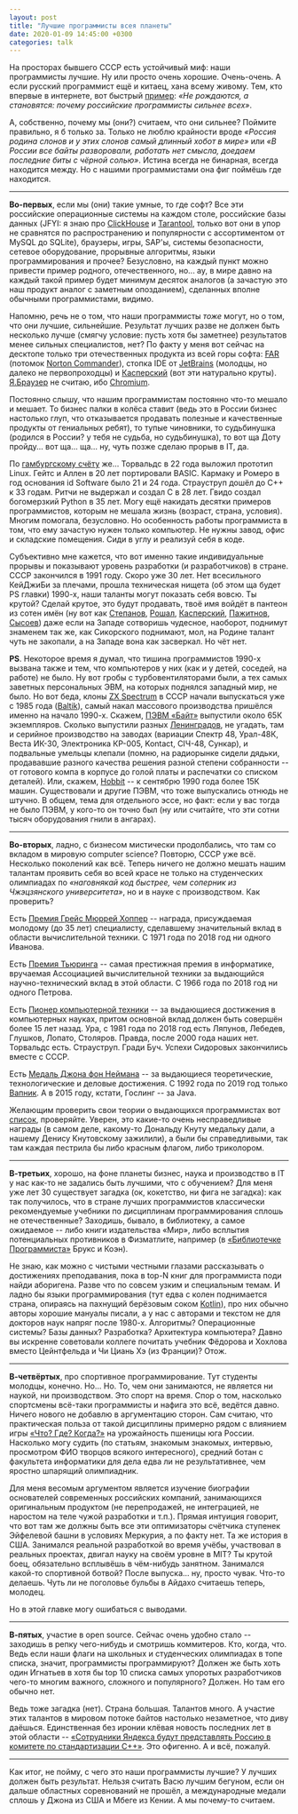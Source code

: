 ```yaml
---
layout: post
title: "Лучшие программисты всея планеты"
date: 2020-01-09 14:45:00 +0300
categories: talk
---
```


На просторах бывшего СССР есть устойчивый миф: наши программисты лучшие. Ну или просто очень хорошие. Очень-очень. А если русский программист ещё и китаец, хана всему живому. Тем, кто впервые в интернете, вот быстрый [пример](https://www.forbes.ru/karera-i-svoy-biznes/362737-ne-rozhdayutsya-stanovyatsya-pochemu-rossiyskie-programmisty-silnee-vseh): *«Не рождаются, а становятся: почему российские программисты сильнее всех»*.

А, собственно, почему мы (они?) считаем, что они сильнее? Поймите правильно, я б только за. Только не люблю крайности вроде *«Россия родина слонов и у этих слонов самый длинный хобот в мире»* или *«В России все байты разворовали, работать нет смысла, доедаем последние биты с чёрной солью»*. Истина всегда не бинарная, всегда находится между. Но с нашими программистами она фиг поймёшь где находится.

---

**Во-первых**, если мы (они) такие умные, то где софт? Все эти российские операционные системы на каждом столе, российские базы данных (JFYI: я знаю про [ClickHouse](https://clickhouse.yandex/) и [Tarantool](https://www.tarantool.io/ru/), только вот они в упор не сравнятся по распространению и популярности с ассортиментом от MySQL до SQLite), браузеры, игры, SAP'ы, системы безопасности, сетевое оборудование, прорывные алгоритмы, языки программирования и прочее? Безусловно, на каждый пункт можно привести пример родного, отечественного, но... ау, в мире давно на каждый такой пример будет минимум десяток аналогов (а зачастую это наш продукт аналог с заметным опозданием), сделанных вполне обычными программистами, видимо.

Напомню, речь не о том, что наши программисты *тоже* могут, но о том, что они лучшие, сильнейшие. Результат лучших разве не должен быть несколько лучше (смягчу условие: пусть хотя бы заметнее) результатов менее сильных специалистов, нет? По факту у меня вот сейчас на десктопе только три отечественных продукта из всей горы софта: [FAR](https://www.farmanager.com/) (потомок [Norton Commander](https://en.wikipedia.org/wiki/Norton_Commander)), стопка IDE от [JetBrains](https://www.jetbrains.com/ru-ru/) (молодцы, но далеко не первопроходцы) и [Касперский](https://www.kaspersky.ru/) (вот эти натурально круты). [Я.Браузер](https://browser.yandex.ru/) не считаю, ибо [Chromium](https://www.chromium.org/).

Постоянно слышу, что нашим программистам постоянно что-то мешало и мешает. То бизнес палки в колёса ставит (ведь это в России бизнес настолько глуп, что отказывается продавать полезные и качественные продукты от гениальных ребят), то тупые чиновники, то судьбинушка (родился в России? у тебя не судьба, но судьбинушка), то вот ща Доту пройду... вот ща... ща... ну, чуть позже сделаю прорыв в IT, да.

По [гамбургскому счёту](https://ru.wikipedia.org/wiki/%D0%93%D0%B0%D0%BC%D0%B1%D1%83%D1%80%D0%B3%D1%81%D0%BA%D0%B8%D0%B9_%D1%81%D1%87%D1%91%D1%82) же... Торвальдс в 22 года выложил прототип Linux. Гейтс и Аллен в 20 лет портировали BASIC. Кармаку и Ромеро в год основания id Software было 21 и 24 года. Страуструп дошёл до C++ к 33 годам. Ритчи не выдержал и создал C в 28 лет. Гвидо создал богомерзкий Python в 35 лет. Могу ещё накидать десятки примеров программистов, которым не мешала жизнь (возраст, страна, условия). Многим помогала, безусловно. Но особенность работы программиста в том, что ему зачастую нужен только компьютер. Не нужны завод, офис и складские помещения. Сиди в углу и реализуй себя в коде.

Субъективно мне кажется, что вот именно такие индивидуальные прорывы и показывают уровень разработки (и разработчиков) в стране. СССР закончился в 1991 году. Скоро уже 30 лет. Нет всесильного КейДжиБи за плечами, прошла техническая нищета (об этом ща будет PS главки) 1990-х, наши таланты могут показать себя вовсю. Ты крутой? Сделай крутое, это будут продавать, твоё имя войдёт в пантеон из сотен имён (ну вот как [Степанов](https://ru.wikipedia.org/wiki/%D0%A1%D1%82%D0%B5%D0%BF%D0%B0%D0%BD%D0%BE%D0%B2,_%D0%90%D0%BB%D0%B5%D0%BA%D1%81%D0%B0%D0%BD%D0%B4%D1%80_%D0%90%D0%BB%D0%B5%D0%BA%D1%81%D0%B0%D0%BD%D0%B4%D1%80%D0%BE%D0%B2%D0%B8%D1%87_(%D1%83%D1%87%D1%91%D0%BD%D1%8B%D0%B9)), [Рошал](https://ru.wikipedia.org/wiki/%D0%A0%D0%BE%D1%88%D0%B0%D0%BB,_%D0%95%D0%B2%D0%B3%D0%B5%D0%BD%D0%B8%D0%B9_%D0%9B%D0%B0%D0%B7%D0%B0%D1%80%D0%B5%D0%B2%D0%B8%D1%87), [Касперский](https://ru.wikipedia.org/wiki/%D0%9A%D0%B0%D1%81%D0%BF%D0%B5%D1%80%D1%81%D0%BA%D0%B8%D0%B9,_%D0%95%D0%B2%D0%B3%D0%B5%D0%BD%D0%B8%D0%B9_%D0%92%D0%B0%D0%BB%D0%B5%D0%BD%D1%82%D0%B8%D0%BD%D0%BE%D0%B2%D0%B8%D1%87), [Пажитнов](https://ru.wikipedia.org/wiki/%D0%9F%D0%B0%D0%B6%D0%B8%D1%82%D0%BD%D0%BE%D0%B2,_%D0%90%D0%BB%D0%B5%D0%BA%D1%81%D0%B5%D0%B9_%D0%9B%D0%B5%D0%BE%D0%BD%D0%B8%D0%B4%D0%BE%D0%B2%D0%B8%D1%87), [Сысоев](https://ru.wikipedia.org/wiki/%D0%A1%D1%8B%D1%81%D0%BE%D0%B5%D0%B2,_%D0%98%D0%B3%D0%BE%D1%80%D1%8C_%D0%92%D0%BB%D0%B0%D0%B4%D0%B8%D0%BC%D0%B8%D1%80%D0%BE%D0%B2%D0%B8%D1%87_(%D0%BF%D1%80%D0%BE%D0%B3%D1%80%D0%B0%D0%BC%D0%BC%D0%B8%D1%81%D1%82))) даже если на Западе сотворишь чудесное, наоборот, поднимут знаменем так же, как Сикорского поднимают, мол, на Родине талант чуть не закопали, а на Западе вона как засверкал. Но чёт нет.

**PS**. Некоторое время я думал, что тишина программистов 1990-х вызвана также и тем, что компьютеров у них (как и у детей, соседей, на работе) не было. Ну вот гробы с турбовентиляторами были, а тех самых заветных персональных ЭВМ, на которых поднялся западный мир, не было. Но вот беда, клоны [ZX Spectrum](https://en.wikipedia.org/wiki/ZX_Spectrum) в СССР начали выпускаться уже с 1985 года ([Baltik](http://zxbyte.ru/baltic.htm)), самый накал массового производства пришёлся именно на начало 1990-х. Скажем, [ПЭВМ «Байт»](https://ru.wikipedia.org/wiki/%D0%91%D0%B0%D0%B9%D1%82_(%D0%BA%D0%BE%D0%BC%D0%BF%D1%8C%D1%8E%D1%82%D0%B5%D1%80)) выпустили около 65К экземпляров. Сколько выпустили разных [Ленинградов](http://speccy.info/%D0%9B%D0%B5%D0%BD%D0%B8%D0%BD%D0%B3%D1%80%D0%B0%D0%B4_(%D0%BA%D0%BE%D0%BC%D0%BF%D1%8C%D1%8E%D1%82%D0%B5%D1%80)), не угадать, там и серийное производство на заводах (вариации Спектр 48, Урал-48К, Веста ИК-30, Электроника КР-005, Kontact, CIЧ-48, Сункар), и подвальные умельцы клепали (помню, на радиорынке сидели дядьки, продававшие разного качества решения разной степени собранности -- от готового компа в корпусе до голой платы и распечатки со списком деталей). Или, скажем, [Hobbit](https://ru.wikipedia.org/wiki/%D0%A5%D0%BE%D0%B1%D0%B1%D0%B8%D1%82_(%D0%BA%D0%BE%D0%BC%D0%BF%D1%8C%D1%8E%D1%82%D0%B5%D1%80)) -- к сентябрю 1990 года более 15К машин. Существовали и другие ПЭВМ, что тоже выпускались отнюдь не штучно. В общем, тема для отдельного эссе, но факт: если у вас тогда не было ПЭВМ, у кого-то он точно был (ну или считайте, что эти сотни тысяч оборудования гнили в ангарах).

---

**Во-вторых**, ладно, с бизнесом мистически продолбались, что там со вкладом в мировую computer science? Повторю, СССР уже всё. Несколько поколений как всё. Теперь ничего не должно мешать нашим талантам проявить себя во всей красе не только на студенческих олимпиадах по *«наговнякай код быстрее, чем соперник из Чжэцзянского университета»*, но и в науке с производством. Как проверить?

Есть [Премия Грейс Мюррей Хоппер](https://ru.wikipedia.org/wiki/%D0%9F%D1%80%D0%B5%D0%BC%D0%B8%D1%8F_%D0%B8%D0%BC%D0%B5%D0%BD%D0%B8_%D0%93%D1%80%D0%B5%D0%B9%D1%81_%D0%9C%D1%8E%D1%80%D1%80%D0%B5%D0%B9_%D0%A5%D0%BE%D0%BF%D0%BF%D0%B5%D1%80) -- награда, присуждаемая молодому (до 35 лет) специалисту, сделавшему значительный вклад в области вычислительной техники. С 1971 года по 2018 год ни одного Иванова.

Есть [Премия Тьюринга](https://ru.wikipedia.org/wiki/%D0%9F%D1%80%D0%B5%D0%BC%D0%B8%D1%8F_%D0%A2%D1%8C%D1%8E%D1%80%D0%B8%D0%BD%D0%B3%D0%B0) -- самая престижная премия в информатике, вручаемая Ассоциацией вычислительной техники за выдающийся научно-технический вклад в этой области. С 1966 года по 2018 год ни одного Петрова.

Есть [Пионер компьютерной техники](https://ru.wikipedia.org/wiki/%D0%9F%D0%B8%D0%BE%D0%BD%D0%B5%D1%80_%D0%BA%D0%BE%D0%BC%D0%BF%D1%8C%D1%8E%D1%82%D0%B5%D1%80%D0%BD%D0%BE%D0%B9_%D1%82%D0%B5%D1%85%D0%BD%D0%B8%D0%BA%D0%B8) -- за выдающиеся достижения в компьютерных науках, притом основной вклад должен быть совершён более 15 лет назад. Ура, с 1981 года по 2018 год есть Ляпунов, Лебедев, Глушков, Лопато, Столяров. Правда, после 2000 года наших нет. Торвальдс есть. Страуструп. Гради Буч. Успехи Сидоровых закончились вместе с СССР.

Есть [Медаль Джона фон Неймана](https://ru.wikipedia.org/wiki/%D0%9C%D0%B5%D0%B4%D0%B0%D0%BB%D1%8C_%D0%94%D0%B6%D0%BE%D0%BD%D0%B0_%D1%84%D0%BE%D0%BD_%D0%9D%D0%B5%D0%B9%D0%BC%D0%B0%D0%BD%D0%B0) -- за выдающиеся теоретические, технологические и деловые достижения. C 1992 года по 2019 год только [Вапник](https://ru.wikipedia.org/wiki/%D0%92%D0%B0%D0%BF%D0%BD%D0%B8%D0%BA,_%D0%92%D0%BB%D0%B0%D0%B4%D0%B8%D0%BC%D0%B8%D1%80_%D0%9D%D0%B0%D1%83%D0%BC%D0%BE%D0%B2%D0%B8%D1%87). А в 2015 году, кстати, Гослинг -- за Java.

Желающим проверить свои теории о выдающихся программистах вот [список](https://en.wikipedia.org/wiki/List_of_computer_science_awards), проверяйте. Уверен, это какие-то очень несправедливые награды (в самом деле, какому-то Дональду Кнуту медальку дали, а нашему Денису Кнутовскому зажилили), а были бы справедливыми, так там каждая пестрила бы либо красным флагом, либо триколором.

---

**В-третьих**, хорошо, на фоне планеты бизнес, наука и производство в IT у нас как-то не задались быть лучшими, что с обучением? Для меня уже лет 30 существует загадка (ок, кокетство, ни фига не загадка): как так получилось, что в стране лучших программистов классически рекомендуемые учебники по дисциплинам программирования сплошь не отечественные? Заходишь, бывало, в библиотеку, а самое ожидаемое -- либо книги издательства  «Мир», либо всплытия потенциальных противников в Физматлите, например (в [«Библиотечке Программиста»](http://publ.lib.ru/ARCHIVES/B/''Bibliotechka_programmista''/_''BP''.html) Брукс и Коэн).

Не знаю, как можно с чистыми честными глазами рассказывать о достижениях преподавания, пока в top-N книг для программиста поди найди аборигена. Разве что по совсем узким и специальным темам. И ладно бы языки программирования (тут едва с колен поднимается страна, опираясь на пахнущий берёзовым соком [Kotlin](https://kotlinlang.org/)), про них обычно авторы хорошие мануалы писали, а у нас с авторами и текстом не для докторов наук напряг после 1980-х. Алгоритмы? Операционные системы? Базы данных? Разработка? Архитектура компьютера? Давно вы искренне советовали коллеге почитать учебник Фёдорова и Хохлова вместо Цейнтфельда и Чи Циань Хэ (из Франции)? Отож.

---

**В-четвёртых**, про спортивное программирование. Тут студенты молодцы, конечно. Но... Но. То, чем они занимаются, не является ни наукой, ни производством. Это спорт на время. Спор о том, насколько спортсмены всё-таки программисты и нафига это всё, ведётся давно. Ничего нового не добавлю в аргументацию сторон. Сам считаю, что практическая польза от такой дисциплины примерно рядом с влиянием игры [«Что? Где? Когда?»](https://ru.wikipedia.org/wiki/%D0%A7%D1%82%D0%BE%3F_%D0%93%D0%B4%D0%B5%3F_%D0%9A%D0%BE%D0%B3%D0%B4%D0%B0%3F) на урожайность пшеницы юга России. Насколько могу судить (по статьям, знакомым знакомых, интервью, просмотром ФИО творцов всякого интересного), средний ботан с факультета информатики для дела едва ли не результативнее, чем яростно шпарящий олимпиадник.

Для меня весомым аргументом является изучение биографии основателей современных российских компаний, занимающихся оригинальным продуктом (не перепродажей, не интеграцией, не наростом на теле чужой разработки и т.п.). Прямая интуиция говорит, что вот там же должны быть все эти оптимизаторы счётчика ступенек Эйфелевой башни в условиях Меркурия, а по факту нет. Та же история в США. Занимался реальной разработкой во время учёбы, участвовал в реальных проектах, двигал науку на своём уровне в MIT? Ты крутой боец, обязательно всплывёшь в чём-нибудь занятном. Занимался какой-то спортивной ботвой? После выпуска... ну, просто чувак. Что-то делаешь. Чуть ли не поголовье бульбы в Айдахо считаешь теперь, молодец.

Но в этой главке могу ошибаться с выводами.

---

**В-пятых**, участие в open source. Сейчас очень удобно стало -- заходишь в репку чего-нибудь и смотришь коммитеров. Кто, когда, что. Ведь если наши флаги на школьных и студенческих олимпиадах в топе списка, значит, программисты программируют? Должен же быть хоть один Игнатьев в хотя бы top 10 списка самых упоротых разработчиков чего-то многим важного, сложного и популярного? Должен. Но там его обычно нет.

Ведь тоже загадка (нет). Страна большая. Талантов много. А участие этих талантов в мировом потоке байтов настолько незаметное, что диву даёшься. Единственная без иронии клёвая новость последних лет в этой области -- [«Сотрудники Яндекса будут представлять Россию в комитете по стандартизации C++»](https://habr.com/ru/company/yandex/blog/301514/). Это офигенно. А и всё, пожалуй.

---

Как итог, не пойму, с чего это наши программисты лучшие? У лучших должен быть результат. Нельзя считать Васю лучшим бегуном, если он дальше областных соревнований не прошёл, а международные медали сплошь у Джона из США и Мбеге из Кении. А мы почему-то считаем.
